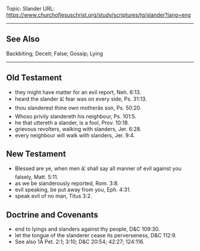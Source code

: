 Topic: Slander
URL: https://www.churchofjesuschrist.org/study/scriptures/tg/slander?lang=eng

---

## See Also

Backbiting; Deceit; False; Gossip; Lying

---

## Old Testament

- they might have matter for an evil report, Neh. 6:13.
- heard the slander â¦ fear was on every side, Ps. 31:13.
- thou slanderest thine own motherâs son, Ps. 50:20.
- Whoso privily slandereth his neighbour, Ps. 101:5.
- he that uttereth a slander, is a fool, Prov. 10:18.
- grievous revolters, walking with slanders, Jer. 6:28.
- every neighbour will walk with slanders, Jer. 9:4.

## New Testament

- Blessed are ye, when men â¦ shall say all manner of evil against you falsely, Matt. 5:11.
- as we be slanderously reported, Rom. 3:8.
- evil speaking, be put away from you, Eph. 4:31.
- speak evil of no man, Titus 3:2.

## Doctrine and Covenants

- end to lyings and slanders against thy people, D&C 109:30.
- let the tongue of the slanderer cease its perverseness, D&C 112:9.
- See also 1Â Pet. 2:1; 3:10; D&C 20:54; 42:27; 124:116.

